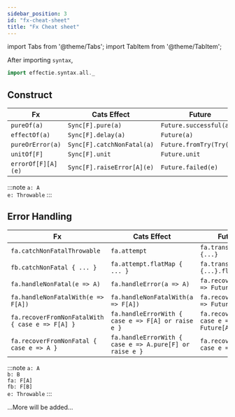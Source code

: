 ```yaml
---
sidebar_position: 3
id: "fx-cheat-sheet"
title: "Fx Cheat sheet"
---
```


import Tabs from '@theme/Tabs';
import TabItem from '@theme/TabItem';

After importing `syntax`,

```scala
import effectie.syntax.all._
```

## Construct

| Fx                 | Cats Effect                | Future                   | Try           |
|--------------------|----------------------------|--------------------------|---------------|
| `pureOf(a)`        | `Sync[F].pure(a)`          | `Future.successful(a)`   | `Success(a)`  |
| `effectOf(a)`      | `Sync[F].delay(a)`         | `Future(a)`              | `Try(a)`      |
| `pureOrError(a)`   | `Sync[F].catchNonFatal(a)` | `Future.fromTry(Try(a))` | `Try(a)`      |
| `unitOf[F]`        | `Sync[F].unit`             | `Future.unit`            | `Success(())` |
| `errorOf[F][A](e)` | `Sync[F].raiseError[A](e)` | `Future.failed(e)`       | `Failure(e)`  |

:::note
`a: A` <br />
`e: Throwable`
:::

## Error Handling

| Fx                                              | Cats Effect                                             | Future                                   | Try                                   |
|-------------------------------------------------|---------------------------------------------------------|------------------------------------------|---------------------------------------|
| `fa.catchNonFatalThrowable`                     | `fa.attempt`                                            | `fa.transform {...}`                     | `fa match { ... }`                    |
| `fb.catchNonFatal { ... }`                      | `fa.attempt.flatMap { ... }`                            | `fa.transform {...}.flatMap`             | `fa match { ... }.flatMap`            |
| `fa.handleNonFatal(e => A)`                     | `fa.handleError(a => A)`                                | `fa.recoverWith(e => Future(A))`         | `fa.recoverWith(e => Try(A))`         |
| `fa.handleNonFatalWith(e => F[A])`              | `fa.handleNonFatalWith(a => F[A])`                      | `fa.recoverWith(e => Future[A])`         | `fa.recoverWith(e => Try(A))`         |
| `fa.recoverFromNonFatalWith { case e => F[A] }` | `fa.handleErrorWith { case e => F[A] or raise e }`      | `fa.recoverWith { case e => Future[A] }` | `fa.recoverWith { case e => Try(A) }` |
| `fa.recoverFromNonFatal { case e => A }`        | `fa.handleErrorWith { case e => A.pure[F] or raise e }` | `fa.recover { case e => A }`             | `fa.recover { case e => A }`          |

:::note
`a: A` <br />
`b: B` <br />
`fa: F[A]` <br />
`fb: F[B]` <br />
`e: Throwable`
:::

...More will be added...

